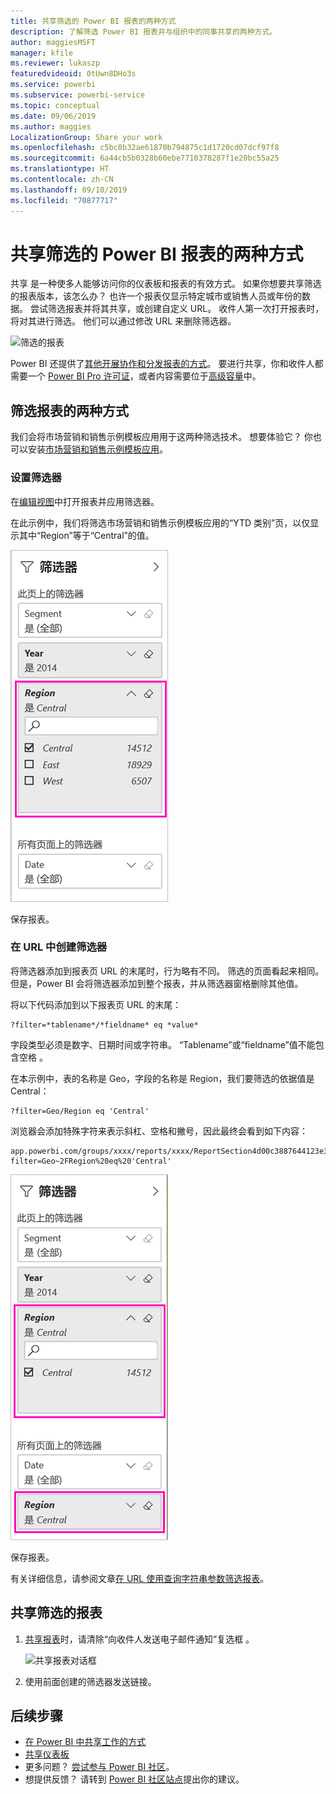 ```yaml
---
title: 共享筛选的 Power BI 报表的两种方式
description: 了解筛选 Power BI 报表并与组织中的同事共享的两种方式。
author: maggiesMSFT
manager: kfile
ms.reviewer: lukaszp
featuredvideoid: 0tUwn8DHo3s
ms.service: powerbi
ms.subservice: powerbi-service
ms.topic: conceptual
ms.date: 09/06/2019
ms.author: maggies
LocalizationGroup: Share your work
ms.openlocfilehash: c5bc8b32ae61870b794875c1d1720cd07dcf97f8
ms.sourcegitcommit: 6a44cb5b0328b60ebe7710378287f1e20bc55a25
ms.translationtype: HT
ms.contentlocale: zh-CN
ms.lasthandoff: 09/10/2019
ms.locfileid: "70877717"
---
```

# <a name="two-ways-to-share-a-filtered-power-bi-report"></a>共享筛选的 Power BI 报表的两种方式
共享  是一种使多人能够访问你的仪表板和报表的有效方式。 如果你想要共享筛选的报表版本，该怎么办？ 也许一个报表仅显示特定城市或销售人员或年份的数据。 尝试筛选报表并将其共享，或创建自定义 URL。 收件人第一次打开报表时，将对其进行筛选。 他们可以通过修改 URL 来删除筛选器。 

![筛选的报表](media/service-share-reports/power-bi-share-filter-pane-report.png)

Power BI 还提供了[其他开展协作和分发报表的方式](service-how-to-collaborate-distribute-dashboards-reports.md)。 要进行共享，你和收件人都需要一个 [Power BI Pro 许可证](service-features-license-type.md)，或者内容需要位于[高级容量](service-premium-what-is.md)中。 

## <a name="two-ways-to-filter-a-report"></a>筛选报表的两种方式

我们会将市场营销和销售示例模板应用用于这两种筛选技术。 想要体验它？ 你也可以安装[市场营销和销售示例模板应用](https://appsource.microsoft.com/product/power-bi/microsoft-retail-analysis-sample.salesandmarketingsample?tab=Overview)。

### <a name="set-a-filter"></a>设置筛选器

在[编辑视图](consumer/end-user-reading-view.md)中打开报表并应用筛选器。

在此示例中，我们将筛选市场营销和销售示例模板应用的“YTD 类别”页，以仅显示其中“Region”等于“Central”的值。   
 
![报表筛选窗格](media/service-share-reports/power-bi-share-report-filter.png)

保存报表。

### <a name="create-a-filter-in-the-url"></a>在 URL 中创建筛选器

将筛选器添加到报表页 URL 的末尾时，行为略有不同。 筛选的页面看起来相同。 但是，Power BI 会将筛选器添加到整个报表，并从筛选器窗格删除其他值。  

将以下代码添加到以下报表页 URL 的末尾：
   
    ?filter=*tablename*/*fieldname* eq *value*
   
字段类型必须是数字、日期时间或字符串。 “Tablename”或“fieldname”值不能包含空格   。
   
在本示例中，表的名称是 Geo，字段的名称是 Region，我们要筛选的依据值是 Central：   
   
    ?filter=Geo/Region eq 'Central'

浏览器会添加特殊字符来表示斜杠、空格和撇号，因此最终会看到如下内容：
   
    app.powerbi.com/groups/xxxx/reports/xxxx/ReportSection4d00c3887644123e310e?filter=Geo~2FRegion%20eq%20'Central'

![带有 URL 筛选器的报表](media/service-share-reports/power-bi-share-report-filter-url.png)

保存报表。

有关详细信息，请参阅文章[在 URL 使用查询字符串参数筛选报表](service-url-filters.md)。

## <a name="share-the-filtered-report"></a>共享筛选的报表

1. [共享报表](service-share-dashboards.md)时，请清除“向收件人发送电子邮件通知”复选框  。

    ![共享报表对话框](media/service-share-reports/power-bi-share-report-dialog.png)

4. 使用前面创建的筛选器发送链接。

## <a name="next-steps"></a>后续步骤
* [在 Power BI 中共享工作的方式](service-how-to-collaborate-distribute-dashboards-reports.md)
* [共享仪表板](service-share-dashboards.md)
* 更多问题？ [尝试参与 Power BI 社区](http://community.powerbi.com/)。
* 想提供反馈？ 请转到 [Power BI 社区站点](https://community.powerbi.com/)提出你的建议。

